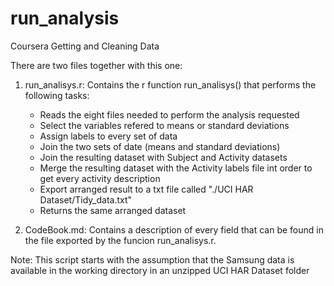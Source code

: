 # run_analysis

Coursera Getting and Cleaning Data

There are two files together with this one:

1. run_analisys.r: Contains the r function run_analisys() that performs the following tasks:
	* Reads the eight files needed to perform the analysis requested
	* Select the variables refered to means or standard deviations
	* Assign labels to every set of data
	* Join the two sets of date (means and standard deviations)
	* Join the resulting dataset with Subject and Activity datasets
	* Merge the resulting dataset with the Activity labels file int order to get every activity description 
	* Export arranged result to a txt file called "./UCI HAR Dataset/Tidy_data.txt"
	* Returns the same arranged dataset

2. CodeBook.md: Contains a description of every field that can be found in the file exported by the  funcion run_analisys.r.


Note: This script starts with the assumption that the Samsung data is available in the working directory in an unzipped UCI HAR Dataset folder 
